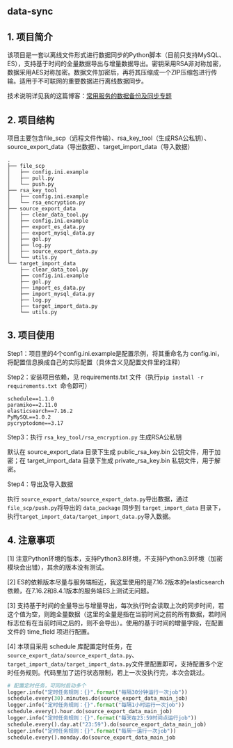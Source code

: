 ## data-sync

## 1. 项目简介

该项目是一套以离线文件形式进行数据同步的Python脚本（目前只支持MySQL、ES），支持基于时间的全量数据导出与增量数据导出。密钥采用RSA非对称加密，数据采用AES对称加密。数据文件加密后，再将其压缩成一个ZIP压缩包进行传输。适用于不可联网的重要数据进行离线数据同步。

技术说明详见我的这篇博客：[常用服务的数据备份及同步专题](https://www.eula.club/blogs/常用服务的数据备份及同步专题.html)

## 2. 项目结构

项目主要包含file_scp（远程文件传输）、rsa_key_tool（生成RSA公私钥）、source_export_data（导出数据）、target_import_data（导入数据）

```
.
├── file_scp                         
│   ├── config.ini.example
│   ├── pull.py
│   └── push.py
├── rsa_key_tool                     
│   ├── config.ini.example
│   └── rsa_encryption.py
├── source_export_data               
│   ├── clear_data_tool.py
│   ├── config.ini.example
│   ├── export_es_data.py
│   ├── export_mysql_data.py
│   ├── gol.py
│   ├── log.py
│   ├── source_export_data.py
│   └── utils.py
└── target_import_data               
    ├── clear_data_tool.py
    ├── config.ini.example
    ├── gol.py
    ├── import_es_data.py
    ├── import_mysql_data.py
    ├── log.py
    ├── target_import_data.py
    └── utils.py
```

## 3. 项目使用

Step1：项目里的4个config.ini.example是配置示例，将其重命名为 config.ini，将配置信息换成自己的实际配置（具体含义见配置文件里的注释）

Step2：安装项目依赖，见 requirements.txt 文件（执行`pip install -r requirements.txt `命令即可）

```
schedule==1.1.0
paramiko==2.11.0
elasticsearch==7.16.2
PyMySQL==1.0.2
pycryptodome==3.17
```

Step3：执行 `rsa_key_tool/rsa_encryption.py` 生成RSA公私钥

默认在 source_export_data 目录下生成 public_rsa_key.bin 公钥文件，用于加密；在 target_import_data 目录下生成 private_rsa_key.bin 私钥文件，用于解密。

Step4：导出及导入数据

执行 `source_export_data/source_export_data.py`导出数据，通过 `file_scp/push.py`将导出的 `data_package` 同步到 `target_import_data` 目录下，执行`target_import_data/target_import_data.py`导入数据。

## 4. 注意事项

[1] 注意Python环境的版本，支持Python3.8环境，不支持Python3.9环境（加密模块会出错），其余的版本没有测试。

[2] ES的依赖版本尽量与服务端相近，我这里使用的是7.16.2版本的elasticsearch依赖，在7.16.2和8.4.1版本的服务端ES上测试无问题。

[3] 支持基于时间的全量导出与增量导出，每次执行时会读取上次的同步时间，若这个值为空，则跑全量数据（这里的全量是指在当前时间之前的所有数据，若时间标志位有在当前时间之后的，则不会导出）。使用的基于时间的增量字段，在配置文件的 time_field 项进行配置。

[4] 本项目采用 schedule 库配置定时任务，在 `source_export_data/source_export_data.py`、`target_import_data/target_import_data.py`文件里配置即可，支持配置多个定时任务规则。代码里加了运行状态限制，若上一次没执行完，本次会跳过。

```python
# 配置定时任务，可同时启动多个
logger.info("定时任务规则：{}".format("每隔30分钟运行一次job"))
schedule.every(30).minutes.do(source_export_data_main_job)
logger.info("定时任务规则：{}".format("每隔1小时运行一次job"))
schedule.every().hour.do(source_export_data_main_job)
logger.info("定时任务规则：{}".format("每天在23:59时间点运行job"))
schedule.every().day.at("23:59").do(source_export_data_main_job)
logger.info("定时任务规则：{}".format("每周一运行一次job"))
schedule.every().monday.do(source_export_data_main_job
```
